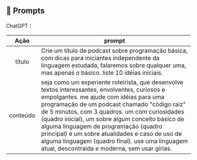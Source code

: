 ## 🧠 Prompts


ChatGPT：

|   Ação   | prompt                                                                                                                                                                                                                                                                         |
| :------: | ------------------------------------------------------------------------------------------------------------------------------------------------------------------------------------------------------------------------------------------------------------------------------ |
|  título  | Crie um título de podcast sobre programação básica, com dicas para iniciantes independente da linguagem estudada, falaremos sobre qualquer uma, mas apenas o básico. liste 10 idéias iniciais.  |                                                      |
| conteúdo | seja como um experiente roteirista, que desenvolve textos interessantes, envolventes, curiosos e empolgantes. me ajude com idéias para uma programação de um podcast chamado "código raiz" de 5 minutos, com 3 quadros. um com curiosidades (quadro inicial), um sobre algum conceito básico de alguma linguagem de programação (quadro principal) e um sobre atualidades e caso de uso de alguma linguagem (quadro final). use uma linguagem atual, descontraida e moderna, sem usar gírias. |

